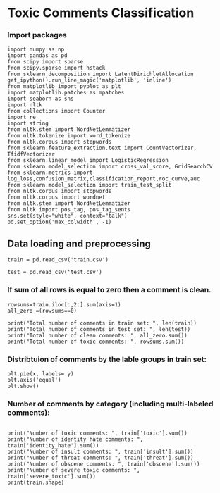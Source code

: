 #  Toxic Comments Classification

### Import packages
```
import numpy as np
import pandas as pd
from scipy import sparse
from scipy.sparse import hstack
from sklearn.decomposition import LatentDirichletAllocation
get_ipython().run_line_magic('matplotlib', 'inline')
from matplotlib import pyplot as plt
import matplotlib.patches as mpatches
import seaborn as sns
import nltk
from collections import Counter
import re
import string
from nltk.stem import WordNetLemmatizer
from nltk.tokenize import word_tokenize
from nltk.corpus import stopwords
from sklearn.feature_extraction.text import CountVectorizer, TfidfVectorizer
from sklearn.linear_model import LogisticRegression
from sklearn.model_selection import cross_val_score, GridSearchCV
from sklearn.metrics import log_loss,confusion_matrix,classification_report,roc_curve,auc
from sklearn.model_selection import train_test_split
from nltk.corpus import stopwords
from nltk.corpus import wordnet
from nltk.stem import WordNetLemmatizer
from nltk import pos_tag, pos_tag_sents
sns.set(style="white", context="talk")
pd.set_option('max_colwidth', -1)
```
## Data loading and preprocessing
```
train = pd.read_csv('train.csv')

test = pd.read_csv('test.csv')
```

### If sum of all rows is equal to zero then a comment is clean.
```
rowsums=train.iloc[:,2:].sum(axis=1)
all_zero =(rowsums==0)

print("Total number of comments in train set: ", len(train))
print("Total number of comments in test set: ", len(test))
print("Total number of clean comments: ", all_zero.sum())
print("Total number of toxic comments: ", rowsums.sum())
```

### Distribtuion of comments by the lable groups in train set:

```
plt.pie(x, labels= y) 
plt.axis('equal')
plt.show()
```

### Number of comments by category (including multi-labeled comments):
```

print("Number of toxic comments: ", train['toxic'].sum())
print("Number of identity hate comments: ", train['identity_hate'].sum())
print("Number of insult comments: ", train['insult'].sum())
print("Number of threat comments: ", train['threat'].sum())
print("Number of obscene comments: ", train['obscene'].sum())
print("Number of severe toxic comments: ", train['severe_toxic'].sum())
print(train.shape)

```






